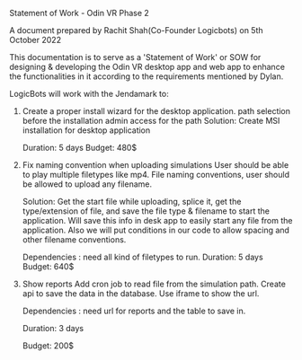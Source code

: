 Statement of Work - Odin VR Phase 2


A document prepared by Rachit Shah(Co-Founder Logicbots) on 5th October 2022


This documentation is to serve as a 'Statement of Work' or SOW for designing & developing the Odin VR desktop app and web app to enhance the functionalities in it according to the requirements mentioned by Dylan.


LogicBots will work with the Jendamark to:


1.	Create a proper install wizard for the desktop application. 
     path selection before the installation
     admin access for the path
    Solution:
    Create MSI installation for desktop application
   
    Duration: 5 days
    Budget: 480$

2.	Fix naming convention when uploading simulations 
    User should be able to play multiple filetypes like mp4.
    File naming conventions, user should be allowed to upload any filename.

    Solution:
    Get the start file while uploading, splice it, get the type/extension of file, and save the file type & filename to start the application. Will save this info in desk app to easily start any file from the application.
    Also we will put conditions in our code to allow spacing and other filename conventions.

    Dependencies : need all kind of filetypes to run.
      Duration: 5 days
      Budget: 640$

3.	Show reports
    Add cron job to read file from the simulation path.
    Create api to save the data in the database.
    Use iframe to show the url.

    Dependencies : need url for reports  and the table to save in.

    Duration: 3 days

    Budget: 200$



